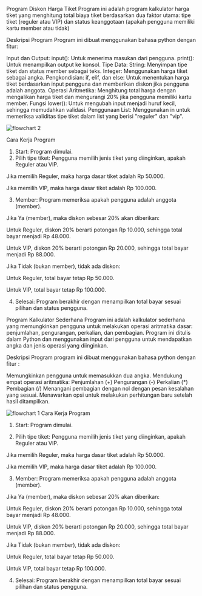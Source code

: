Program Diskon Harga Tiket
Program ini adalah program kalkulator harga tiket yang menghitung total biaya tiket berdasarkan dua faktor utama: tipe tiket (reguler atau VIP) dan status keanggotaan (apakah pengguna memiliki kartu member atau tidak)

Deskripsi Program
Program ini dibuat menggunakan bahasa python dengan fitur:

Input dan Output: input(): Untuk menerima masukan dari pengguna. print(): Untuk menampilkan output ke konsol.
Tipe Data: String: Menyimpan tipe tiket dan status member sebagai teks. Integer: Menggunakan harga tiket sebagai angka.
Pengkondisian: if, elif, dan else: Untuk menentukan harga tiket berdasarkan input pengguna dan memberikan diskon jika pengguna adalah anggota.
Operasi Aritmetika: Menghitung total harga dengan mengalikan harga tiket dan mengurangi 20% jika pengguna memiliki kartu member.
Fungsi lower(): Untuk mengubah input menjadi huruf kecil, sehingga memudahkan validasi.
Penggunaan List: Menggunakan in untuk memeriksa validitas tipe tiket dalam list yang berisi "reguler" dan "vip".

![flowchart 2](https://github.com/user-attachments/assets/42d3553d-c6aa-4c79-a5a7-92dd6ccce07c)

Cara Kerja Program

1. Start: Program dimulai.
2.  Pilih tipe tiket: Pengguna memilih jenis tiket yang diinginkan, apakah Reguler atau VIP.

Jika memilih Reguler, maka harga dasar tiket adalah Rp 50.000.

Jika memilih VIP, maka harga dasar tiket adalah Rp 100.000.

3. Member: Program memeriksa apakah pengguna adalah anggota (member).

Jika Ya (member), maka diskon sebesar 20% akan diberikan:

Untuk Reguler, diskon 20% berarti potongan Rp 10.000, sehingga total bayar menjadi Rp 48.000.

Untuk VIP, diskon 20% berarti potongan Rp 20.000, sehingga total bayar menjadi Rp 88.000.


Jika Tidak (bukan member), tidak ada diskon:

Untuk Reguler, total bayar tetap Rp 50.000.

Untuk VIP, total bayar tetap Rp 100.000.


4. Selesai: Program berakhir dengan menampilkan total bayar sesuai pilihan dan status pengguna.



Program Kalkulator Sederhana
Program ini adalah kalkulator sederhana yang memungkinkan pengguna untuk melakukan operasi aritmatika dasar: penjumlahan, pengurangan, perkalian, dan pembagian. Program ini ditulis dalam Python dan menggunakan input dari pengguna untuk mendapatkan angka dan jenis operasi yang diinginkan.

Deskripsi Program
program ini dibuat menggunakan bahasa python dengan fitur :

Memungkinkan pengguna untuk memasukkan dua angka. Mendukung empat operasi aritmatika: Penjumlahan (+) Pengurangan (-) Perkalian (*) Pembagian (/) Menangani pembagian dengan nol dengan pesan kesalahan yang sesuai. Menawarkan opsi untuk melakukan perhitungan baru setelah hasil ditampilkan.

![flowchart 1](https://github.com/user-attachments/assets/cc1b078a-f61f-4ebe-8759-2350c3896a2b)
Cara Kerja Program

1. Start: Program dimulai.

2. Pilih tipe tiket: Pengguna memilih jenis tiket yang diinginkan, apakah Reguler atau VIP.

Jika memilih Reguler, maka harga dasar tiket adalah Rp 50.000.

Jika memilih VIP, maka harga dasar tiket adalah Rp 100.000.

3. Member: Program memeriksa apakah pengguna adalah anggota (member).

Jika Ya (member), maka diskon sebesar 20% akan diberikan:

Untuk Reguler, diskon 20% berarti potongan Rp 10.000, sehingga total bayar menjadi Rp 48.000.

Untuk VIP, diskon 20% berarti potongan Rp 20.000, sehingga total bayar menjadi Rp 88.000.


Jika Tidak (bukan member), tidak ada diskon:

Untuk Reguler, total bayar tetap Rp 50.000.

Untuk VIP, total bayar tetap Rp 100.000.


4. Selesai: Program berakhir dengan menampilkan total bayar sesuai pilihan dan status pengguna.
